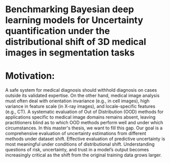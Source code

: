 # Benchmarking Bayesian deep learning models for Uncertainty quantification under the distributional shift of 3D medical images in segmentation tasks

# Motivation: 
A safe system for medical diagnosis should withhold diagnosis on cases outside
its validated expertise. On the other hand, medical image analysis must often deal
with orientation invariance (e.g., in cell images), high variance in feature scale
(in X-ray images), and locale-specific features (e.g., CT). A systematic evaluation
of Out of Distribution (OOD) methods for applications specific to medical image
domains remains absent, leaving practitioners blind as to which OOD methods
perform well and under which circumstances.
In this master's thesis, we want to fill this gap. Our goal is a comprehensive
evaluation of uncertainty estimations from different methods under dataset shift.
Effective evaluation of predictive uncertainty is most meaningful under
conditions of distributional shift. Understanding questions of risk, uncertainty,
and trust in a model’s output becomes increasingly critical as the shift from the
original training data grows larger.
